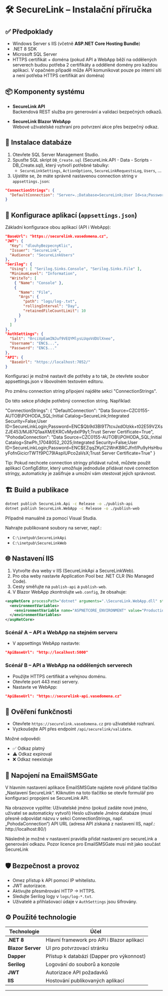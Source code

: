 # 🛠️ SecureLink – Instalační příručka

## ✅ Předpoklady

- Windows Server s IIS (včetně **ASP.NET Core Hosting Bundle**)
- .NET 8 SDK
- Microsoft SQL Server
- HTTPS certifikát + doména (pokud API a WebApp běží na oddělených serverech budou potřeba 2 certifikáty a oddělené domény pro každou aplikaci. V opačném případě může API komunikovat pouze po interní síti a není potřeba HTTPS certifikát ani doména)

## 📦 Komponenty systému

- **SecureLink API**  
  Backendová REST služba pro generování a validaci bezpečných odkazů.

- **SecureLink Blazor WebApp**  
  Webové uživatelské rozhraní pro potvrzení akce přes bezpečný odkaz.

## 🔧 Instalace databáze

1. Otevřete SQL Server Management Studio.
2. Spusťte SQL skript `DB_Create.sql` (SecureLink.API - Data - Scripts - DB_Create.sql), který vytvoří potřebné tabulky:
   - `SecureLinkSettings`, `ActionOptions`, `SecureLinkRequestsLog`, `Users`, ...
3. Ujistěte se, že máte správně nastavenou connection string v `appsettings.json`:

```json
"ConnectionStrings": {
  "DefaultConnection": "Server=.;Database=SecureLink;User Id=sa;Password=heslo;"
}
```

## 🔧 Konfigurace aplikací (`appsettings.json`)

Základní konfigurace obou aplikací (API i WebApp):

```json
"BaseUrl": "https://securelink.vasedomena.cz",
"JWT": {
  "Key": "dlouhyBezpecnyKlic",
  "Issuer": "SecureLink",
  "Audience": "SecureLinkUsers"
},
"Serilog": {
  "Using": [ "Serilog.Sinks.Console", "Serilog.Sinks.File" ],
  "MinimumLevel": "Information",
  "WriteTo": [
    { "Name": "Console" },
    {
      "Name": "File",
      "Args": {
        "path": "logs/log-.txt",
        "rollingInterval": "Day",
        "retainedFileCountLimit": 10
      }
    }
  ]
},
"AuthSettings": {
  "Salt": "0rciVpEamINJuf9VEQYMlysLUqoVdDUlXneo",
  "Username": "ENC$...",
  "Password": "ENC$..."
},
"API": {
  "BaseUrl": "https://localhost:7052/"
}
```

Konfiguraci je možné nastavit dle potřeby a to tak, že otevřete soubor appsettings.json v libovolném textovém editoru.

Pro změnu connection string připojení najděte sekci "ConnectionStrings".

Do této sekce přidejte potřebný connection string. Například:

"ConnectionStrings": {
  "DefaultConnection": "Data Source=CZC0155-AUTOB\\POHODA_SQL;Initial Catalog=SecureLink;Integrated Security=False;User ID=SecureLinkLogin;Password=ENC$Qb9d3Bl9T7tcvJxdOlzkk+t02E59V2XsZJE453/MJ87Q1aaXM/EKRCvMydxlP9y1;Trust Server Certificate=True",
  "PohodaConnection": "Data Source=CZC0155-AUTOB\\POHODA_SQL;Initial Catalog=StwPh_17048052_2025;Integrated Security=False;User ID=SecureLinkLogin;Password=ENC$EZqqZKylC2WnKBRCJfnf/Pu9yHsHbuyFofnGicicrTWTf9PC79IAspIUPco2aVsX;Trust Server Certificate=True"
}

Tip: Pokud nechcete connection stringy přidávat ručně, můžete použít aplikaci ConfigEditor, který umožňuje jednoduše přidávat nové connection stringy, automaticky je zašifruje a umožní vám otestovat jejich správnost. 


## 🏗️ Build a publikace

```bash
dotnet publish SecureLink.Api -c Release -o ./publish-api
dotnet publish SecureLink.WebApp -c Release -o ./publish-web
```

Případně manuálně za pomocí Visual Studia. 


Nahrajte publikované soubory na server, např.:

- `C:\inetpub\SecureLinkApi`
- `C:\inetpub\SecureLinkWeb`

## 🌐 Nastavení IIS

1. Vytvořte dva weby v IIS (SecureLinkApi a SecureLinkWeb).
2. Pro oba weby nastavte Application Pool bez .NET CLR (No Managed Code).
3. Cesty směřujte na `publish-api` a `publish-web`.
4. V Blazor WebApp zkontrolujte `web.config`, že obsahuje:

```xml
<aspNetCore processPath="dotnet" arguments=".\SecureLink.WebApp.dll" stdoutLogEnabled="false" stdoutLogFile=".\logs\stdout" hostingModel="inprocess">
  <environmentVariables>
    <environmentVariable name="ASPNETCORE_ENVIRONMENT" value="Production" />
  </environmentVariables>
</aspNetCore>
```

### Scénář A – API a WebApp na stejném serveru

- V appsettings WebApp nastavte:

```json
"ApiBaseUrl": "http://localhost:5000"
```

### Scénář B – API a WebApp na oddělených serverech

- Použijte HTTPS certifikát a veřejnou doménu.
- Otevřete port 443 mezi servery.
- Nastavte ve WebApp:

```json
"ApiBaseUrl": "https://securelink-api.vasedomena.cz"
```

## 🧪 Ověření funkčnosti

- Otevřete `https://securelink.vasedomena.cz` pro uživatelské rozhraní.
- Vyzkoušejte API přes endpoint `/api/securelink/validate`.

Možné odpovědi:
- ✅ Odkaz platný
- ⚠️ Odkaz expiroval
- ❌ Odkaz neexistuje

## 🔄 Napojení na EmailSMSGate

V hlavním nastavení aplikace EmailSMSGate najdete nově přidané tlačítko „Nastavení SecureLink“.
Kliknutím na toto tlačítko se otevře formulář pro konfiguraci propojení se SecureLink API.

Na obrazovce vyplňte:
Uživatelské jméno (pokud zadáte nové jméno, uživatel se automaticky vytvoří)
Heslo uživatele
Jméno databáze (musí přesně odpovídat názvu v sekci ConnectionStrings, např. „PohodaConnection“)
API URL (adresa API získaná z nastavení IIS, např.: http://localhost:80/)

Následně je možné v nastavení pravidla přidat nastavení pro secureLink a generování odkazu.
Pozor licence pro EmailSMSGate musí mít jako součást SecureLink

## 🛡️ Bezpečnost a provoz

- Omez přístup k API pomocí IP whitelistu.
- JWT autorizace.
- Aktivujte přesměrování HTTP → HTTPS.
- Sledujte Serilog logy v `logs/log-*.txt`.
- Uživatelé a přihlašovací údaje v `AuthSettings` jsou šifrovány.

## ⚙️ Použité technologie

| Technologie | Účel |
|-------------|------|
| **.NET 8** | Hlavní framework pro API i Blazor aplikaci |
| **Blazor Server** | UI pro potvrzovací stránku |
| **Dapper** | Přístup k databázi (Dapper pro výkonnost) |
| **Serilog** | Logování do souborů a konzole |
| **JWT** | Autorizace API požadavků |
| **IIS** | Hostování publikovaných aplikací |

---

